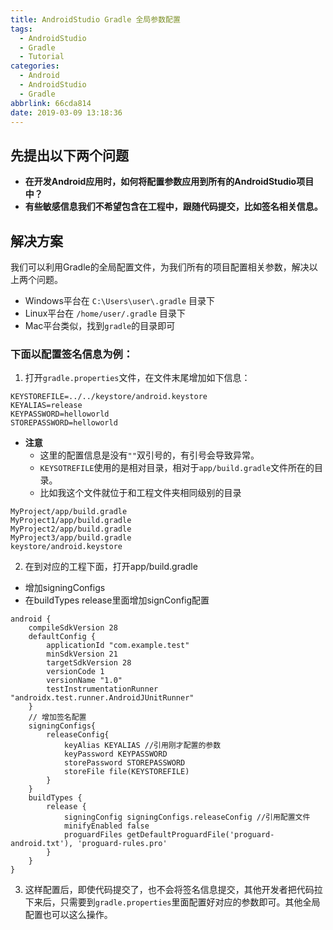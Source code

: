 ```yaml
---
title: AndroidStudio Gradle 全局参数配置
tags:
  - AndroidStudio
  - Gradle
  - Tutorial
categories:
  - Android
  - AndroidStudio
  - Gradle
abbrlink: 66cda814
date: 2019-03-09 13:18:36
---
```

## 先提出以下两个问题 
* **在开发Android应用时，如何将配置参数应用到所有的AndroidStudio项目中？**
* **有些敏感信息我们不希望包含在工程中，跟随代码提交，比如签名相关信息。**

## 解决方案
我们可以利用Gradle的全局配置文件，为我们所有的项目配置相关参数，解决以上两个问题。
* Windows平台在 `C:\Users\user\.gradle` 目录下
* Linux平台在 `/home/user/.gradle` 目录下
* Mac平台类似，找到`gradle`的目录即可

### 下面以配置签名信息为例：
1. 打开`gradle.properties`文件，在文件末尾增加如下信息：
```
KEYSTOREFILE=../../keystore/android.keystore
KEYALIAS=release
KEYPASSWORD=helloworld
STOREPASSWORD=helloworld
```

* **注意**
  - 这里的配置信息是没有`""`双引号的，有引号会导致异常。
  - `KEYSOTREFILE`使用的是相对目录，相对于`app/build.gradle`文件所在的目录。
  - 比如我这个文件就位于和工程文件夹相同级别的目录
```
MyProject/app/build.gradle
MyProject1/app/build.gradle
MyProject2/app/build.gradle
MyProject3/app/build.gradle
keystore/android.keystore
```

2. 在到对应的工程下面，打开app/build.gradle
  - 增加signingConfigs
  - 在buildTypes release里面增加signConfig配置
```
android {
    compileSdkVersion 28
    defaultConfig {
        applicationId "com.example.test"
        minSdkVersion 21
        targetSdkVersion 28
        versionCode 1
        versionName "1.0"
        testInstrumentationRunner "androidx.test.runner.AndroidJUnitRunner"
    }
    // 增加签名配置
    signingConfigs{
        releaseConfig{
            keyAlias KEYALIAS //引用刚才配置的参数
            keyPassword KEYPASSWORD
            storePassword STOREPASSWORD
            storeFile file(KEYSTOREFILE)
        }
    }
    buildTypes {
        release {
            signingConfig signingConfigs.releaseConfig //引用配置文件
            minifyEnabled false
            proguardFiles getDefaultProguardFile('proguard-android.txt'), 'proguard-rules.pro'
        }
    }
}
```

3. 这样配置后，即使代码提交了，也不会将签名信息提交，其他开发者把代码拉下来后，只需要到`gradle.properties`里面配置好对应的参数即可。其他全局配置也可以这么操作。